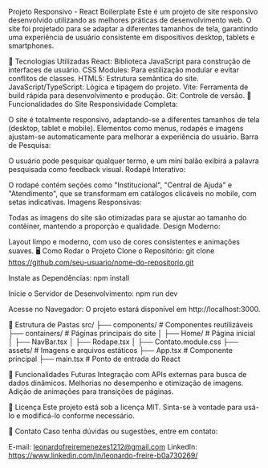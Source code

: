 Projeto Responsivo - React Boilerplate
Este é um projeto de site responsivo desenvolvido utilizando as melhores práticas de desenvolvimento web. O site foi projetado para se adaptar a diferentes tamanhos de tela, garantindo uma experiência de usuário consistente em dispositivos desktop, tablets e smartphones.

🚀 Tecnologias Utilizadas
React: Biblioteca JavaScript para construção de interfaces de usuário.
CSS Modules: Para estilização modular e evitar conflitos de classes.
HTML5: Estrutura semântica do site.
JavaScript/TypeScript: Lógica e tipagem do projeto.
Vite: Ferramenta de build rápida para desenvolvimento e produção.
Git: Controle de versão.
📱 Funcionalidades do Site
Responsividade Completa:

O site é totalmente responsivo, adaptando-se a diferentes tamanhos de tela (desktop, tablet e mobile).
Elementos como menus, rodapés e imagens ajustam-se automaticamente para melhorar a experiência do usuário.
Barra de Pesquisa:

O usuário pode pesquisar qualquer termo, e um mini balão exibirá a palavra pesquisada como feedback visual.
Rodapé Interativo:

O rodapé contém seções como "Institucional", "Central de Ajuda" e "Atendimento", que se transformam em catálogos clicáveis no mobile, com setas indicativas.
Imagens Responsivas:

Todas as imagens do site são otimizadas para se ajustar ao tamanho do contêiner, mantendo a proporção e qualidade.
Design Moderno:

Layout limpo e moderno, com uso de cores consistentes e animações suaves.
🖥️ Como Rodar o Projeto
Clone o Repositório:
git clone https://github.com/seu-usuario/nome-do-repositorio.git

Instale as Dependências:
npm install

Inicie o Servidor de Desenvolvimento:
npm run dev

Acesse no Navegador:
O projeto estará disponível em http://localhost:3000.

📂 Estrutura de Pastas
src/
├── components/       # Componentes reutilizáveis
├── containers/       # Páginas principais do site
│   ├── Home/         # Página inicial
│       ├── NavBar.tsx
│       ├── Rodape.tsx
│       ├── Contato.module.css
├── assets/           # Imagens e arquivos estáticos
├── App.tsx           # Componente principal
├── main.tsx          # Ponto de entrada do React

🌟 Funcionalidades Futuras
Integração com APIs externas para busca de dados dinâmicos.
Melhorias no desempenho e otimização de imagens.
Adição de animações para transições de páginas.

📝 Licença
Este projeto está sob a licença MIT. Sinta-se à vontade para usá-lo e modificá-lo conforme necessário.

📧 Contato
Caso tenha dúvidas ou sugestões, entre em contato:

E-mail: leonardofreiremenezes1212@gmail.com
LinkedIn: https://www.linkedin.com/in/leonardo-freire-b0a730269/
